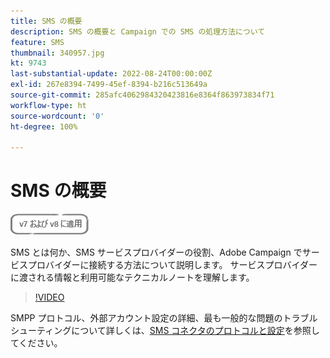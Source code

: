 ```yaml
---
title: SMS の概要
description: SMS の概要と Campaign での SMS の処理方法について
feature: SMS
thumbnail: 340957.jpg
kt: 9743
last-substantial-update: 2022-08-24T00:00:00Z
exl-id: 267e8394-7499-45ef-8394-b216c513649a
source-git-commit: 285afc4062984320423816e8364f863973834f71
workflow-type: ht
source-wordcount: '0'
ht-degree: 100%

---
```


# SMS の概要

![v7 および v8 に適用](../assets/V7-V8-stamp.png)

SMS とは何か、SMS サービスプロバイダーの役割、Adobe Campaign でサービスプロバイダーに接続する方法について説明します。 サービスプロバイダーに渡される情報と利用可能なテクニカルノートを理解します。

>[!VIDEO](https://video.tv.adobe.com/v/340957?quality=12)

SMPP プロトコル、外部アカウント設定の詳細、最も一般的な問題のトラブルシューティングについて詳しくは、[SMS コネクタのプロトコルと設定](https://experienceleague.adobe.com/docs/campaign-classic/using/sending-messages/sending-messages-on-mobiles/sms-protocol.html?lang=ja#sending-messages)を参照してください。

